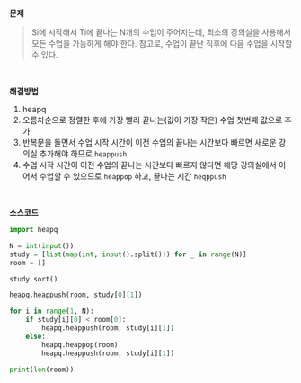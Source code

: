 **문제**

>  Si에 시작해서 Ti에 끝나는 N개의 수업이 주어지는데, 최소의 강의실을 사용해서 모든 수업을 가능하게 해야 한다. 참고로, 수업이 끝난 직후에 다음 수업을 시작할 수 있다.

</br>

**해결방법**

1. heapq
2. 오름차순으로 정렬한 후에 가장 빨리 끝나는(값이 가장 작은) 수업 첫번째 값으로 추가
3. 반복문을 돌면서 수업 시작 시간이 이전 수업의 끝나는 시간보다 빠르면 새로운 강의실 추가해야 하므로 `heappush`
4.  수업 시작 시간이 이전 수업의 끝나는 시간보다 빠르지 않다면 해당 강의실에서 이어서 수업할 수 있으므로 `heappop` 하고, 끝나는 시간 `heqppush`

</br>

**소스코드**

```python
import heapq

N = int(input())
study = [list(map(int, input().split())) for _ in range(N)]
room = []

study.sort()

heapq.heappush(room, study[0][1])

for i in range(1, N):
    if study[i][0] < room[0]:
        heapq.heappush(room, study[i][1])
    else:
        heapq.heappop(room)
        heapq.heappush(room, study[i][1])

print(len(room))
```

